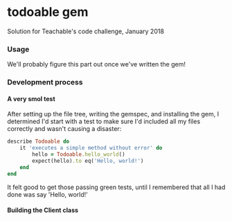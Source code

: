 # todoable gem
Solution for Teachable's code challenge, January 2018

### Usage
We'll probably figure this part out once we've written the gem!

### Development process

#### A very smol test
After setting up the file tree, writing the gemspec, and installing the gem, I determined I'd start with a test to make sure I'd included all my files correctly and wasn't causing a disaster:
```ruby
describe Todoable do
    it 'executes a simple method without error' do
        hello = Todoable.hello_world()
        expect(hello).to eq('Hello, world!')
    end
end
```
It felt good to get those passing green tests, until I remembered that all I had done was say 'Hello, world!'

#### Building the Client class
